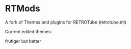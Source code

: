 # RTMods
A fork of Themes and plugins for RETROTube (retrotube.ml)

Current edited themes:

frutiger but better 
